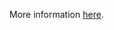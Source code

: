 More information [here](https://docs.prismacloud.io/en/enterprise-edition/policy-reference/secrets-policies/secrets-policy-index/git-secrets-2).
